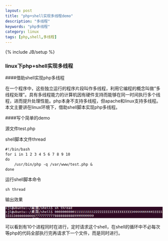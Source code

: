 ```yaml
---
layout: post
title: "php+shell实现多线程demo"
description: "多线程"
keywords: "php多线程"
category: linux
tags: [php,shell,多线程]
---
```

{% include JB/setup %}

### linux下php+shell实现多线程

####借助shell实现php多线程

在一个程序中，这些独立运行的程序片段叫作多线程，利用它编程的概念叫做“多线程处理”。具有多线程能力的计算机因有硬件支持而能够在同一时间执行多个线程，进而提升处理性能。php本身不支持多线程，但apache和linux支持多线程。本文主要讲在linux环境下，借助shell脚本实现php多线程。

<!-- more -->

####写个简单的demo

源文件test.php

   <?php
   for($i = 0;$i < 10;$i++)
    {
       echo $i;
       sleep(5);//相当于定时器
    }
    ?>

shell脚本文件thread

    #!/bin/bash
    for i in 1 2 3 4 5 6 7 8 9 10
    do
        /usr/bin/php -q /var/www/test.php &
    done


运行shell脚本命令

    sh thread

输出效果

  ![蔡金林的博客之php多线程](/assets/images/thread.png)

可以看到有10个进程同时在进行，定时请求这个shell，在shell的循环中不必每次等php的代码全部执行完再请求下一个文件，而是同时进行。
